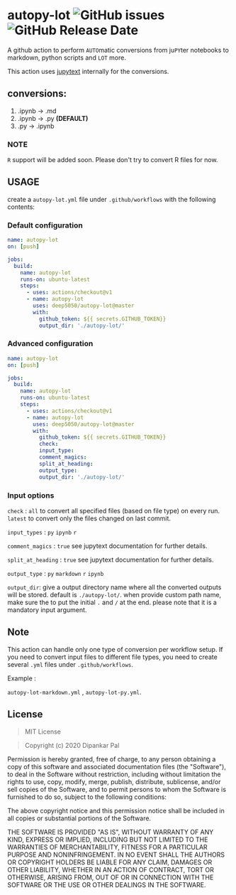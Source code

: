 # autopy-lot ![GitHub issues](https://img.shields.io/github/issues/deep5050/autopy-lot) ![GitHub Release Date](https://img.shields.io/github/release-date/deep5050/autopy-lot)
A github action to perform ``AUTO``matic conversions from ju``PY``ter notebooks to markdown, python scripts and ``LOT`` more.

This action uses [jupytext](https://github.com/mwouts/jupytext) internally for the conversions.

## conversions:
1. .ipynb -> .md
2. .ipynb -> .py   <b>(DEFAULT)</b>
3. .py -> .ipynb

### NOTE
``R`` support will be added soon. Please don't try to convert R files for now.

## USAGE

create a ``autopy-lot.yml`` file under ``.github/workflows`` with the following contents:
### Default configuration

```yaml
name: autopy-lot
on: [push]

jobs:
  build:
    name: autopy-lot
    runs-on: ubuntu-latest
    steps:
      - uses: actions/checkout@v1
      - name: autopy-lot 
        uses: deep5050/autopy-lot@master
        with:
          github_token: ${{ secrets.GITHUB_TOKEN}}
          output_dir: './autopy-lot/'
```
### Advanced configuration

```yaml
name: autopy-lot
on: [push]

jobs:
  build:
    name: autopy-lot
    runs-on: ubuntu-latest
    steps:
      - uses: actions/checkout@v1
      - name: autopy-lot 
        uses: deep5050/autopy-lot@master
        with:
          github_token: ${{ secrets.GITHUB_TOKEN}}
          check:
          input_type:
          comment_magics:
          split_at_heading:
          output_type:
          output_dir: './autopy-lot/'


```
### Input options

``check``  : ``all`` to convert all specified files (based on file type) on every run. ``latest`` to convert only the files changed on last commit.

``input_types`` : ``py`` ``ipynb`` ``r``

``comment_magics`` : ``true`` see jupytext documentation for further details.

``split_at_heading`` : ``true`` see jupytext documentation for further details.


``output_type`` : ``py`` ``markdown`` ``r`` ``ipynb``


``output_dir``: give a output directory name where all the converted outputs will be stored. default is ``./autopy-lot/``. when provide custom path name, make sure the to put the initial ``.`` and ``/`` at the end. please note that it is a mandatory input argument.


## Note

This action can handle only one type of conversion per workflow setup.
If you need to convert input files to different file types, you need to create several ``.yml`` files under ``.github/workflows``.

Example :

``autopy-lot-markdown.yml`` , ``autopy-lot-py.yml``.

## License

>MIT License

>Copyright (c) 2020 Dipankar Pal

Permission is hereby granted, free of charge, to any person obtaining a copy
of this software and associated documentation files (the "Software"), to deal
in the Software without restriction, including without limitation the rights
to use, copy, modify, merge, publish, distribute, sublicense, and/or sell
copies of the Software, and to permit persons to whom the Software is
furnished to do so, subject to the following conditions:

The above copyright notice and this permission notice shall be included in all
copies or substantial portions of the Software.

THE SOFTWARE IS PROVIDED "AS IS", WITHOUT WARRANTY OF ANY KIND, EXPRESS OR
IMPLIED, INCLUDING BUT NOT LIMITED TO THE WARRANTIES OF MERCHANTABILITY,
FITNESS FOR A PARTICULAR PURPOSE AND NONINFRINGEMENT. IN NO EVENT SHALL THE
AUTHORS OR COPYRIGHT HOLDERS BE LIABLE FOR ANY CLAIM, DAMAGES OR OTHER
LIABILITY, WHETHER IN AN ACTION OF CONTRACT, TORT OR OTHERWISE, ARISING FROM,
OUT OF OR IN CONNECTION WITH THE SOFTWARE OR THE USE OR OTHER DEALINGS IN THE
SOFTWARE.
